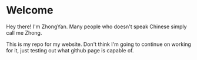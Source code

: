 # Welcome
Hey there! I'm ZhongYan. Many people who doesn't speak Chinese simply call me Zhong.  

This is my repo for my website. Don't think I'm going to continue on working for it, just testing out what github page is capable of.
